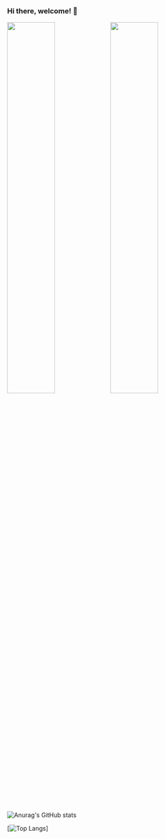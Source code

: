 ### Hi there, welcome! 👋

<img align = "left" width = 47% src = "https://github-readme-stats.vercel.app/api?username=ellaxu43&show_icons=true&theme=radical" />

<img align = "left" width = 47% src = " https://github-readme-stats.vercel.app/api/top-langs/?username=ellaxu43&layout=compact" />



![Anurag's GitHub stats](https://github-readme-stats.vercel.app/api?username=ellaxu43&show_icons=true&theme=radical)

[![Top Langs](https://github-readme-stats.vercel.app/api/top-langs/?username=ellaxu43&layout=compact)]
